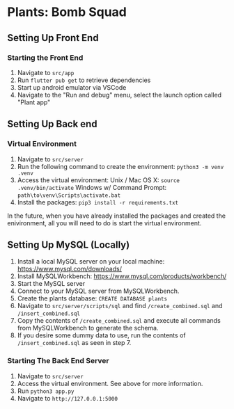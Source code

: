 # Plants: Bomb Squad

## Setting Up Front End
### Starting the Front End
1. Navigate to `src/app`
2. Run `flutter pub get` to retrieve dependencies
3. Start up android emulator via VSCode
4. Navigate to the "Run and debug" menu, select the launch option called "Plant app"
## Setting Up Back end
### Virtual Environment
1. Navigate to `src/server`
2. Run the following command to create the environment: `python3 -m venv .venv`
3. Access the virtual environment:
    Unix / Mac OS X: `source .venv/bin/activate`
    Windows w/ Command Prompt: `path\to\venv\Scripts\activate.bat`
4. Install the packages: `pip3 install -r requirements.txt`

In the future, when you have already installed the packages and created the enivironment,
all you will need to do is start the virtual environment.

## Setting Up MySQL (Locally)
1. Install a local MySQL server on your local machine: https://www.mysql.com/downloads/
2. Install MySQLWorkbench: https://www.mysql.com/products/workbench/
3. Start the MySQL server
4. Connect to your MySQL server from MySQLWorkbench.
5. Create the plants database: `CREATE DATABASE plants`
6. Navigate to `src/server/scripts/sql` and find `/create_combined.sql` and `/insert_combined.sql`
7. Copy the contents of `/create_combined.sql` and execute all commands from MySQLWorkbench to generate the schema.
8. If you desire some dummy data to use, run the contents of `/insert_combined.sql` as seen in step 7.

### Starting The Back End Server
1. Navigate to `src/server`
2. Access the virtual environment. See above for more information.
3. Run `python3 app.py`
4. Navigate to `http://127.0.0.1:5000`
